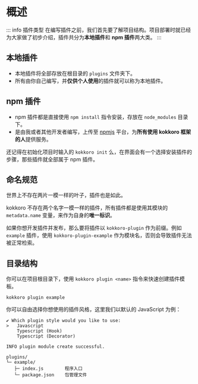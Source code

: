 # 概述

::: info 插件类型
在编写插件之前，我们首先要了解项目结构。项目部署时就已经为大家做了初步介绍，插件共分为**本地插件**和 **npm 插件**两大类。
:::

## 本地插件

- 本地插件将全部存放在根目录的 `plugins` 文件夹下。
- 所有由你自己编写，并**仅供个人使用**的插件就可以称为本地插件。

## npm 插件

- npm 插件都是直接使用 `npm install` 指令安装，存放在 `node_modules` 目录下。
- 是由我或者其他开发者编写，上传至 [npmjs](https://www.npmjs.com/) 平台，为**所有使用 kokkoro 框架的人**提供服务。

还记得在初始化项目时输入的 `kokkoro init` 么，在界面会有一个选择安装插件的步骤，那些插件就全部属于 npm 插件。

## 命名规范

世界上不存在两片一模一样的叶子，插件也是如此。

kokkoro 不存在两个名字一模一样的插件，所有插件都是使用其模块的 `metadata.name` 变量，来作为自身的**唯一标识**。

如果你想开发插件并发布，那么要将插件以 `kokkoro-plugin` 作为前缀。例如 `example` 插件，使用 `kokkoro-plugin-example` 作为模块名，否则会导致插件无法被正常检索。

## 目录结构

你可以在项目根目录下，使用 `kokkoro plugin <name>` 指令来快速创建插件模板。

```shell:no-line-numbers
kokkoro plugin example
```

你可以自由选择你想使用的插件风格，这里我们以默认的 JavaScript 为例：

```shell:no-line-numbers
✔ Which plugin style would you like to use:
>   Javascript
    Typescript (Hook)
    Typescript (Decorator)

INFO plugin module create successful.
```

```tex:no-line-numbers
plugins/
└─ example/
   ├─ index.js        程序入口
   └─ package.json    包管理文件
```
